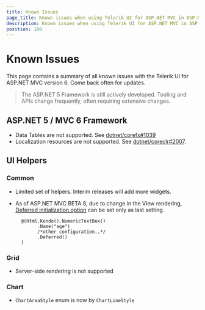 ```yaml
---
title: Known Issues
page_title: Known issues when using Telerik UI for ASP.NET MVC in ASP.NET 5 and MVC 6
description: Known issues when using Telerik UI for ASP.NET MVC in ASP.NET 5 and MVC 6
position: 100
---
```


# Known Issues

This page contains a summary of all known issues with the Telerik UI for ASP.NET MVC version 6.
Come back often for updates.

> The ASP.NET 5 Framework is still actively developed. Tooling and APIs change frequently, often requiring extensive changes.

## ASP.NET 5 / MVC 6 Framework

- Data Tables are not supported. See [dotnet/corefx#1039](https://github.com/dotnet/corefx/issues/1039)
- Localization resources are not supported. See [dotnet/coreclr#2007](https://github.com/dotnet/coreclr/issues/2007).

## UI Helpers

### Common

- Limited set of helpers. Interim releases will add more widgets.
- As of ASP.NET MVC BETA 8, due to change in the View rendering, [Deferred initialization option](/aspnet-mvc/fundamentals.html#deferred-initialization) can be set only as last setting.

        @(Html.Kendo().NumericTextBox()
              .Name("age")
              /*other configuration..*/
              .Deferred()
        )


### Grid

- Server-side rendering is not supported

### Chart

- `ChartAreaStyle` enum is now by `ChartLineStyle`
